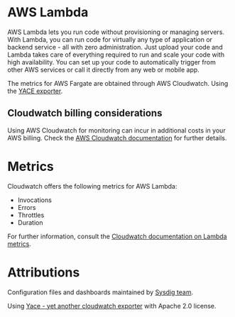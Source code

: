# AWS Lambda
AWS Lambda lets you run code without provisioning or managing servers.
With Lambda, you can run code for virtually any type of application or backend service - all with zero administration.
Just upload your code and Lambda takes care of everything required to run and scale your code with high availability.
You can set up your code to automatically trigger from other AWS services or call it directly from any web or mobile app.

The metrics for AWS Fargate are obtained through AWS Cloudwatch. Using the [YACE exporter](https://github.com/ivx/yet-another-cloudwatch-exporter).

## Cloudwatch billing considerations
Using AWS Cloudwatch for monitoring can incur in additional costs in your AWS billing.
Check the [AWS Cloudwatch documentation](https://docs.aws.amazon.com/AmazonCloudWatch/latest/monitoring/cloudwatch_limits.html) for further details.

# Metrics
Cloudwatch offers the following metrics for AWS Lambda:
- Invocations
- Errors
- Throttles
- Duration


For further information, consult the [Cloudwatch documentation on Lambda metrics](https://docs.aws.amazon.com/lambda/latest/dg/monitoring-metrics.html).

# Attributions
Configuration files and dashboards maintained by [Sysdig team](https://sysdig.com/).

Using [Yace - yet another cloudwatch exporter](https://github.com/ivx/yet-another-cloudwatch-exporter) with Apache 2.0 license.

